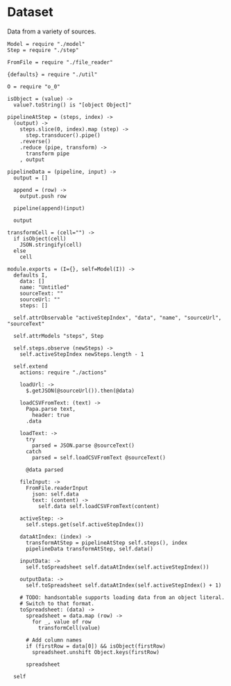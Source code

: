 Dataset
=======

Data from a variety of sources.

    Model = require "./model"
    Step = require "./step"

    FromFile = require "./file_reader"

    {defaults} = require "./util"

    O = require "o_0"

    isObject = (value) ->
      value?.toString() is "[object Object]"

    pipelineAtStep = (steps, index) ->
      (output) ->
        steps.slice(0, index).map (step) ->
          step.transducer().pipe()
        .reverse()
        .reduce (pipe, transform) ->
          transform pipe
        , output

    pipelineData = (pipeline, input) ->
      output = []

      append = (row) ->
        output.push row

      pipeline(append)(input)

      output

    transformCell = (cell="") ->
      if isObject(cell)
        JSON.stringify(cell)
      else
        cell

    module.exports = (I={}, self=Model(I)) ->
      defaults I,
        data: []
        name: "Untitled"
        sourceText: ""
        sourceUrl: ""
        steps: []

      self.attrObservable "activeStepIndex", "data", "name", "sourceUrl", "sourceText"

      self.attrModels "steps", Step

      self.steps.observe (newSteps) ->
        self.activeStepIndex newSteps.length - 1

      self.extend
        actions: require "./actions"

        loadUrl: ->
          $.getJSON(@sourceUrl()).then(@data)

        loadCSVFromText: (text) ->
          Papa.parse text,
            header: true
          .data

        loadText: ->
          try
            parsed = JSON.parse @sourceText()
          catch
            parsed = self.loadCSVFromText @sourceText()

          @data parsed

        fileInput: ->
          FromFile.readerInput
            json: self.data
            text: (content) ->
              self.data self.loadCSVFromText(content)

        activeStep: ->
          self.steps.get(self.activeStepIndex())

        dataAtIndex: (index) ->
          transformAtStep = pipelineAtStep self.steps(), index
          pipelineData transformAtStep, self.data()

        inputData: ->
          self.toSpreadsheet self.dataAtIndex(self.activeStepIndex())

        outputData: ->
          self.toSpreadsheet self.dataAtIndex(self.activeStepIndex() + 1)

        # TODO: handsontable supports loading data from an object literal.
        # Switch to that format.
        toSpreadsheet: (data) ->
          spreadsheet = data.map (row) ->
            for _, value of row
              transformCell(value)

          # Add column names
          if (firstRow = data[0]) && isObject(firstRow)
            spreadsheet.unshift Object.keys(firstRow)

          spreadsheet

      self
